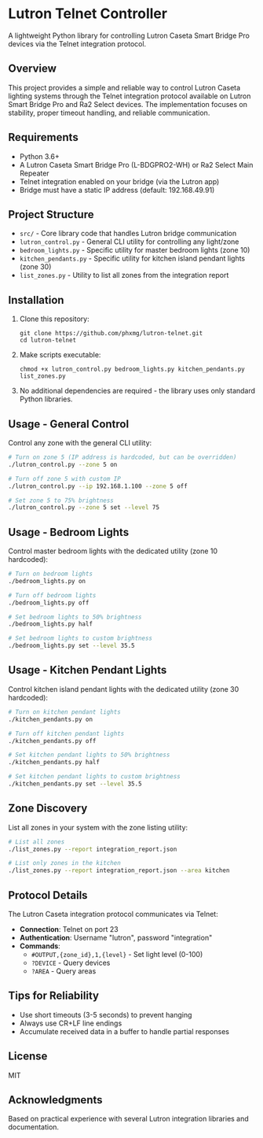 # Lutron Telnet Controller

A lightweight Python library for controlling Lutron Caseta Smart Bridge Pro devices via the Telnet integration protocol.

## Overview

This project provides a simple and reliable way to control Lutron Caseta lighting systems through the Telnet integration protocol available on Lutron Smart Bridge Pro and Ra2 Select devices. The implementation focuses on stability, proper timeout handling, and reliable communication.

## Requirements

- Python 3.6+
- A Lutron Caseta Smart Bridge Pro (L-BDGPRO2-WH) or Ra2 Select Main Repeater
- Telnet integration enabled on your bridge (via the Lutron app)
- Bridge must have a static IP address (default: 192.168.49.91)

## Project Structure

- `src/` - Core library code that handles Lutron bridge communication
- `lutron_control.py` - General CLI utility for controlling any light/zone
- `bedroom_lights.py` - Specific utility for master bedroom lights (zone 10)
- `kitchen_pendants.py` - Specific utility for kitchen island pendant lights (zone 30)
- `list_zones.py` - Utility to list all zones from the integration report

## Installation

1. Clone this repository:
   ```
   git clone https://github.com/phxmg/lutron-telnet.git
   cd lutron-telnet
   ```

2. Make scripts executable:
   ```
   chmod +x lutron_control.py bedroom_lights.py kitchen_pendants.py list_zones.py
   ```

3. No additional dependencies are required - the library uses only standard Python libraries.

## Usage - General Control

Control any zone with the general CLI utility:

```bash
# Turn on zone 5 (IP address is hardcoded, but can be overridden)
./lutron_control.py --zone 5 on

# Turn off zone 5 with custom IP
./lutron_control.py --ip 192.168.1.100 --zone 5 off

# Set zone 5 to 75% brightness
./lutron_control.py --zone 5 set --level 75
```

## Usage - Bedroom Lights

Control master bedroom lights with the dedicated utility (zone 10 hardcoded):

```bash
# Turn on bedroom lights
./bedroom_lights.py on

# Turn off bedroom lights
./bedroom_lights.py off

# Set bedroom lights to 50% brightness
./bedroom_lights.py half

# Set bedroom lights to custom brightness
./bedroom_lights.py set --level 35.5
```

## Usage - Kitchen Pendant Lights

Control kitchen island pendant lights with the dedicated utility (zone 30 hardcoded):

```bash
# Turn on kitchen pendant lights
./kitchen_pendants.py on

# Turn off kitchen pendant lights
./kitchen_pendants.py off

# Set kitchen pendant lights to 50% brightness
./kitchen_pendants.py half

# Set kitchen pendant lights to custom brightness
./kitchen_pendants.py set --level 35.5
```

## Zone Discovery

List all zones in your system with the zone listing utility:

```bash
# List all zones
./list_zones.py --report integration_report.json

# List only zones in the kitchen
./list_zones.py --report integration_report.json --area kitchen
```

## Protocol Details

The Lutron Caseta integration protocol communicates via Telnet:

- **Connection**: Telnet on port 23
- **Authentication**: Username "lutron", password "integration"
- **Commands**: 
  - `#OUTPUT,{zone_id},1,{level}` - Set light level (0-100)
  - `?DEVICE` - Query devices
  - `?AREA` - Query areas

## Tips for Reliability

- Use short timeouts (3-5 seconds) to prevent hanging
- Always use CR+LF line endings
- Accumulate received data in a buffer to handle partial responses

## License

MIT

## Acknowledgments

Based on practical experience with several Lutron integration libraries and documentation. 